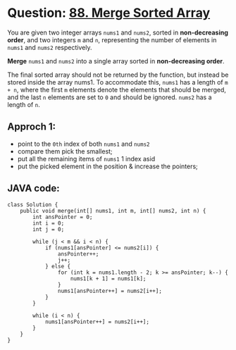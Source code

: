 # Question: [88. Merge Sorted Array](https://leetcode.com/problems/merge-sorted-array/)

You are given two integer arrays `nums1` and `nums2`, sorted in **non-decreasing order**, and two integers `m` and `n`, representing the number of elements in `nums1` and `nums2` respectively.

**Merge** `nums1` and `nums2` into a single array sorted in **non-decreasing order**.

The final sorted array should not be returned by the function, but instead be stored inside the array nums1. To accommodate this, `nums1` has a length of `m + n`, where the first `m` elements denote the elements that should be merged, and the last `n` elements are set to `0` and should be ignored. `nums2` has a length of `n`.

## Approch 1:

- point to the `0th` index of both `nums1` and `nums2`
- compare them pick the smallest;
- put all the remaining items of `nums1` 1 index asid
- put the picked element in the position & increase the pointers;

## JAVA code:

```
class Solution {
    public void merge(int[] nums1, int m, int[] nums2, int n) {
        int ansPointer = 0;
        int i = 0;
        int j = 0;

        while (j < m && i < n) {
            if (nums1[ansPointer] <= nums2[i]) {
                ansPointer++;
                j++;
            } else {
                for (int k = nums1.length - 2; k >= ansPointer; k--) {
                    nums1[k + 1] = nums1[k];
                }
                nums1[ansPointer++] = nums2[i++];
            }
        }

        while (i < n) {
            nums1[ansPointer++] = nums2[i++];
        }
    }
}
```
